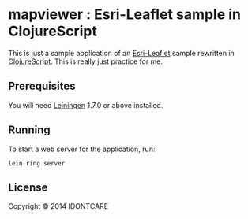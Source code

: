 # mapviewer : Esri-Leaflet sample in ClojureScript

This is just a sample application of an [Esri-Leaflet](https://github.com/Esri/esri-leaflet) sample rewritten in [ClojureScript](https://github.com/clojure/clojurescript). This is really just practice for me.

## Prerequisites

You will need [Leiningen][1] 1.7.0 or above installed.

[1]: https://github.com/technomancy/leiningen

## Running

To start a web server for the application, run:

    lein ring server

## License

Copyright © 2014 IDONTCARE

